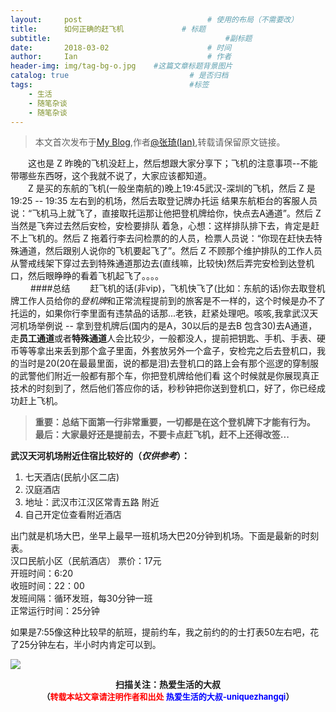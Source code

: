 ```yaml
---
layout:     post             				# 使用的布局（不需要改）
title:      如何正确的赶飞机          	 # 标题 
subtitle:    					  				#副标题
date:       2018-03-02  					# 时间
author:     Ian                  			# 作者
header-img: img/tag-bg-o.jpg	#这篇文章标题背景图片
catalog: true                        	# 是否归档
tags:                              		#标签
    - 生活
    - 随笔杂谈
    - 随笔杂谈
---
```


> 本文首次发布于[My Blog](http://uniquezhangqi.top),作者[@张琦(Ian)](http://uniquezhangqi.top/about/),转载请保留原文链接。

　　这也是 Z 昨晚的飞机没赶上，然后想跟大家分享下；飞机的注意事项--不能带哪些东西呀，这个我就不说了，大家应该都知道。<br>
　　Z 是买的东航的飞机(一般坐南航的)晚上19:45武汉-深圳的飞机，然后 Z 是 19:25 -- 19:35 左右到的机场，然后去取登记牌办托运 结果东航柜台的客服人员说：“飞机马上就飞了，直接取托运那让他把登机牌给你，快点去A通道”。然后 Z 当然是飞奔过去然后安检，安检要排队 着急，心想：这样排队排下去，肯定是赶不上飞机的。然后 Z 拖着行李去问检票的的人员，检票人员说：“你现在赶快去特殊通道，然后跟别人说你的飞机要起飞了”。然后 Z 不顾那个维护排队的工作人员从警戒线架下穿过去到特殊通道那边去(直线嘛，比较快)然后弄完安检到达登机口，然后眼睁睁的看着飞机起飞了。。。。<br>
　　
####总结
　　赶飞机的话(非vip)，飞机快飞了(比如：东航的话)你去取登机牌工作人员给你的*登机牌*和正常流程提前到的旅客是不一样的，这个时候是办不了托运的，如果你行李里面有违禁品的话那...老铁，赶紧处理吧。咳咳,我拿武汉天河机场举例说 -- 拿到登机牌后(国内的是A，30以后的是去B 包含30)去A通道，走**员工通道**或者**特殊通道**人会比较少，一般都没人，提前把钥匙、手机、手表、硬币等等拿出来丢到那个盒子里面，外套放另外一个盒子，安检完之后去登机口，我的当时是20(20在最最里面，说的都是泪)去登机口的路上会有那个巡逻的穿制服的武警他们附近一般都有那个车，你把登机牌给他们看 这个时候就是你展现真正技术的时刻到了，然后他们答应你的话，秒秒钟把你送到登机口，好了，你已经成功赶上飞机。<br>
> **重要：总结下面第一行非常重要，一切都是在这个登机牌下才能有行为。**<br>
> **最后：大家最好还是提前去，不要卡点赶飞机，赶不上还得改签...**

**武汉天河机场附近住宿比较好的（*仅供参考*）：**<br>
1. 七天酒店(民航小区二店) <br>
2. 汉庭酒店<br>
3. 地址：武汉市江汉区常青五路 附近<br>
4. 自己开定位查看附近酒店

出门就是机场大巴，坐早上最早一班机场大巴20分钟到机场。下面是最新的时刻表。<br>
汉口民航小区（民航酒店） 票价：17元 <br>
开班时间：6:20 <br>
收班时间：22：00 <br>
发班间隔：循环发班，每30分钟一班<br>
正常运行时间：25分钟 

如果是7:55像这种比较早的航班，提前约车，我之前约的的士打表50左右吧，花了25分钟左右，半小时内肯定可以到。



![](https://ws3.sinaimg.cn/large/006tKfTcgy1fqj5aochgoj309k09kmwz.jpg)
<b><center>扫描关注：热爱生活的大叔</center>
<b><center><font size="2">（<font size="2" color="#FF0000">转载本站文章请注明作者和出处</font> <font size="2" color="#0000FF">热爱生活的大叔-uniquezhangqi</font><font size="2">）</font>
